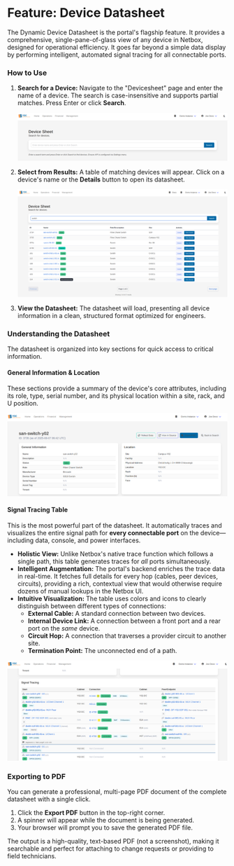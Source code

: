 # Feature: Device Datasheet

The Dynamic Device Datasheet is the portal's flagship feature. It provides a comprehensive, single-pane-of-glass view of any device in Netbox, designed for operational efficiency. It goes far beyond a simple data display by performing intelligent, automated signal tracing for all connectable ports.

### How to Use

1.  **Search for a Device:** Navigate to the "Devicesheet" page and enter the name of a device. The search is case-insensitive and supports partial matches. Press Enter or click **Search**.

    ![Screenshot: The devicesheet search bar with a device name entered and the Search button highlighted.](./img/devicesheet_search.png)

2.  **Select from Results:** A table of matching devices will appear. Click on a device's name or the **Details** button to open its datasheet.

    ![Screenshot: A table of search results showing several devices, with one "Details" button highlighted.](./img/devicesheet_result.png)

3.  **View the Datasheet:** The datasheet will load, presenting all device information in a clean, structured format optimized for engineers.

### Understanding the Datasheet

The datasheet is organized into key sections for quick access to critical information.

#### General Information & Location

These sections provide a summary of the device's core attributes, including its role, type, serial number, and its physical location within a site, rack, and U position.

![Screenshot: The top half of a generated datasheet, showing the General Information and Location boxes.](./img/devicesheet_gen.png)

#### Signal Tracing Table

This is the most powerful part of the datasheet. It automatically traces and visualizes the entire signal path for **every connectable port** on the device—including data, console, and power interfaces.

*   **Holistic View:** Unlike Netbox's native trace function which follows a single path, this table generates traces for *all* ports simultaneously.
*   **Intelligent Augmentation:** The portal's backend enriches the trace data in real-time. It fetches full details for every hop (cables, peer devices, circuits), providing a rich, contextual view that would otherwise require dozens of manual lookups in the Netbox UI.
*   **Intuitive Visualization:** The table uses colors and icons to clearly distinguish between different types of connections:
    *   **External Cable:** A standard connection between two devices.
    *   **Internal Device Link:** A connection between a front port and a rear port on the *same* device.
    *   **Circuit Hop:** A connection that traverses a provider circuit to another site.
    *   **Termination Point:** The unconnected end of a path.

![Screenshot: The Signal Tracing table in a datasheet, highlighting rows that show an external cable, an internal link, and a circuit hop.](./img/devicesheet_trace.png)

### Exporting to PDF

You can generate a professional, multi-page PDF document of the complete datasheet with a single click.

1.  Click the **Export PDF** button in the top-right corner.
2.  A spinner will appear while the document is being generated.
3.  Your browser will prompt you to save the generated PDF file.

The output is a high-quality, text-based PDF (not a screenshot), making it searchable and perfect for attaching to change requests or providing to field technicians.
